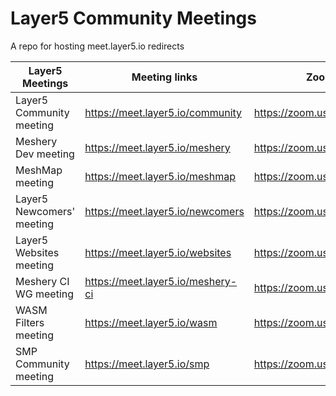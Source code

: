 # Layer5 Community Meetings

A repo for hosting meet.layer5.io redirects

| Layer5 Meetings           | Meeting links                        | Zoom links                    |
|---------------------------|--------------------------------------|-------------------------------|
| Layer5 Community meeting  | https://meet.layer5.io/community     | https://zoom.us/j/92211493668 |   
| Meshery Dev meeting       | https://meet.layer5.io/meshery       | https://zoom.us/j/94500620644 |   
| MeshMap meeting           | https://meet.layer5.io/meshmap       | https://zoom.us/s/96203889603 |   
| Layer5 Newcomers' meeting | https://meet.layer5.io/newcomers     | https://zoom.us/j/95863370241 |   
| Layer5 Websites meeting   | https://meet.layer5.io/websites      | https://zoom.us/s/96393160667 |   
| Meshery CI WG meeting     | https://meet.layer5.io/meshery-ci    | https://zoom.us/j/95648229301 |
| WASM Filters meeting      | https://meet.layer5.io/wasm          | https://zoom.us/j/96726290619 |
| SMP Community meeting     | https://meet.layer5.io/smp           | https://zoom.us/j/95676952262 |
 
